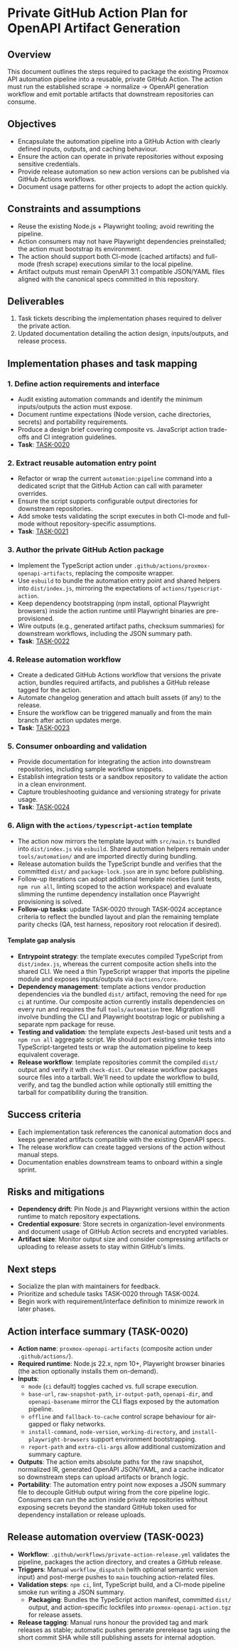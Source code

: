 # Private GitHub Action Plan for OpenAPI Artifact Generation

## Overview
This document outlines the steps required to package the existing Proxmox API
automation pipeline into a reusable, private GitHub Action. The action must
run the established scrape → normalize → OpenAPI generation workflow and emit
portable artifacts that downstream repositories can consume.

## Objectives
- Encapsulate the automation pipeline into a GitHub Action with clearly defined
  inputs, outputs, and caching behaviour.
- Ensure the action can operate in private repositories without exposing
  sensitive credentials.
- Provide release automation so new action versions can be published via
  GitHub Actions workflows.
- Document usage patterns for other projects to adopt the action quickly.

## Constraints and assumptions
- Reuse the existing Node.js + Playwright tooling; avoid rewriting the
  pipeline.
- Action consumers may not have Playwright dependencies preinstalled; the
  action must bootstrap its environment.
- The action should support both CI-mode (cached artifacts) and full-mode
  (fresh scrape) executions similar to the local pipeline.
- Artifact outputs must remain OpenAPI 3.1 compatible JSON/YAML files aligned
  with the canonical specs committed in this repository.

## Deliverables
1. Task tickets describing the implementation phases required to deliver the
   private action.
2. Updated documentation detailing the action design, inputs/outputs, and
   release process.

## Implementation phases and task mapping

### 1. Define action requirements and interface
- Audit existing automation commands and identify the minimum inputs/outputs
  the action must expose.
- Document runtime expectations (Node version, cache directories, secrets) and
  portability requirements.
- Produce a design brief covering composite vs. JavaScript action trade-offs
  and CI integration guidelines.
- **Task**: [TASK-0020](../tasks/TASK-0020-github-action-requirements.md)

### 2. Extract reusable automation entry point
- Refactor or wrap the current `automation:pipeline` command into a dedicated
  script that the GitHub Action can call with parameter overrides.
- Ensure the script supports configurable output directories for downstream
  repositories.
- Add smoke tests validating the script executes in both CI-mode and full-mode
  without repository-specific assumptions.
- **Task**: [TASK-0021](../tasks/TASK-0021-github-action-entrypoint.md)

### 3. Author the private GitHub Action package
- Implement the TypeScript action under
  `.github/actions/proxmox-openapi-artifacts`, replacing the composite wrapper.
- Use `esbuild` to bundle the automation entry point and shared helpers into
  `dist/index.js`, mirroring the expectations of `actions/typescript-action`.
- Keep dependency bootstrapping (npm install, optional Playwright browsers)
  inside the action runtime until Playwright binaries are pre-provisioned.
- Wire outputs (e.g., generated artifact paths, checksum summaries) for
  downstream workflows, including the JSON summary path.
- **Task**: [TASK-0022](../tasks/TASK-0022-github-action-package.md)

### 4. Release automation workflow
- Create a dedicated GitHub Actions workflow that versions the private action,
  bundles required artifacts, and publishes a GitHub release tagged for the
  action.
- Automate changelog generation and attach built assets (if any) to the
  release.
- Ensure the workflow can be triggered manually and from the main branch after
  action updates merge.
- **Task**: [TASK-0023](../tasks/TASK-0023-github-action-release.md)

### 5. Consumer onboarding and validation
- Provide documentation for integrating the action into downstream
  repositories, including sample workflow snippets.
- Establish integration tests or a sandbox repository to validate the action
  in a clean environment.
- Capture troubleshooting guidance and versioning strategy for private usage.
- **Task**: [TASK-0024](../tasks/TASK-0024-github-action-adoption.md)

### 6. Align with the `actions/typescript-action` template
- The action now mirrors the template layout with `src/main.ts` bundled into
  `dist/index.js` via `esbuild`. Shared automation helpers remain under
  `tools/automation/` and are imported directly during bundling.
- Release automation builds the TypeScript bundle and verifies that the
  committed `dist/` and `package-lock.json` are in sync before publishing.
- Follow-up iterations can adopt additional template niceties (unit tests,
  `npm run all`, linting scoped to the action workspace) and evaluate slimming
  the runtime dependency installation once Playwright provisioning is solved.
- **Follow-up tasks**: update TASK-0020 through TASK-0024 acceptance criteria to
  reflect the bundled layout and plan the remaining template parity checks (QA,
  test harness, repository root relocation if desired).

#### Template gap analysis
- **Entrypoint strategy**: the template executes compiled TypeScript from
  `dist/index.js`, whereas the current composite action shells into the shared
  CLI. We need a thin TypeScript wrapper that imports the pipeline module and
  exposes inputs/outputs via `@actions/core`.
- **Dependency management**: template actions vendor production dependencies via
  the bundled `dist/` artifact, removing the need for `npm ci` at runtime. Our
  composite action currently installs dependencies on every run and requires the
  full `tools/automation` tree. Migration will involve bundling the CLI and
  Playwright bootstrap logic or publishing a separate npm package for reuse.
- **Testing and validation**: the template expects Jest-based unit tests and a
  `npm run all` aggregate script. We should port existing smoke tests into
  TypeScript-targeted tests or wrap the automation pipeline to keep equivalent
  coverage.
- **Release workflow**: template repositories commit the compiled `dist/` output
  and verify it with `check-dist`. Our release workflow packages source files
  into a tarball. We'll need to update the workflow to build, verify, and tag
  the bundled action while optionally still emitting the tarball for
  compatibility during the transition.

## Success criteria
- Each implementation task references the canonical automation docs and keeps
  generated artifacts compatible with the existing OpenAPI specs.
- The release workflow can create tagged versions of the action without manual
  steps.
- Documentation enables downstream teams to onboard within a single sprint.

## Risks and mitigations
- **Dependency drift**: Pin Node.js and Playwright versions within the action
  runtime to match repository expectations.
- **Credential exposure**: Store secrets in organization-level environments and
  document usage of GitHub Action secrets and encrypted variables.
- **Artifact size**: Monitor output size and consider compressing artifacts or
  uploading to release assets to stay within GitHub's limits.

## Next steps
- Socialize the plan with maintainers for feedback.
- Prioritize and schedule tasks TASK-0020 through TASK-0024.
- Begin work with requirement/interface definition to minimize rework in later
phases.

## Action interface summary (TASK-0020)

- **Action name**: `proxmox-openapi-artifacts` (composite action under
  `.github/actions/`).
- **Required runtime**: Node.js 22.x, npm 10+, Playwright browser binaries (the
  action optionally installs them on-demand).
- **Inputs**:
  - `mode` (`ci` default) toggles cached vs. full scrape execution.
  - `base-url`, `raw-snapshot-path`, `ir-output-path`, `openapi-dir`, and
    `openapi-basename` mirror the CLI flags exposed by the automation pipeline.
  - `offline` and `fallback-to-cache` control scrape behaviour for air-gapped
    or flaky networks.
  - `install-command`, `node-version`, `working-directory`, and
    `install-playwright-browsers` support environment bootstrapping.
  - `report-path` and `extra-cli-args` allow additional customization and
    summary capture.
- **Outputs**: The action emits absolute paths for the raw snapshot, normalized
  IR, generated OpenAPI JSON/YAML, and a cache indicator so downstream steps can
  upload artifacts or branch logic.
- **Portability**: The automation entry point now exposes a JSON summary file to
  decouple GitHub output wiring from the core pipeline logic. Consumers can run
  the action inside private repositories without exposing secrets beyond the
  standard GitHub token used for dependency installation or release uploads.

## Release automation overview (TASK-0023)

- **Workflow**: `.github/workflows/private-action-release.yml` validates the
  pipeline, packages the action directory, and creates a GitHub release.
- **Triggers**: Manual `workflow_dispatch` (with optional semantic version
  input) and post-merge pushes to `main` touching action-related files.
- **Validation steps**: `npm ci`, lint, TypeScript build, and a CI-mode pipeline
  smoke run writing a JSON summary.
  - **Packaging**: Bundles the TypeScript action manifest, committed `dist/`
    output, and action-specific lockfiles into `proxmox-openapi-action.tgz` for
    release assets.
- **Release tagging**: Manual runs honour the provided tag and mark releases as
  stable; automatic pushes generate prerelease tags using the short commit SHA
  while still publishing assets for internal adoption.
